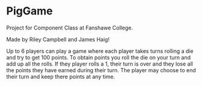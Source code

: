 PigGame
=======

Project for Component Class at Fanshawe College.

Made by Riley Campbell and James Haig!

Up to 6 players can play a game where each player takes turns rolling a die and try to get 100 points. To obtain points you roll the die on your turn and add up all the rolls. If they player rolls a 1, their turn is over and they lose all the points they have earned during their turn. The player may choose to end their turn and keep there points at any time.





